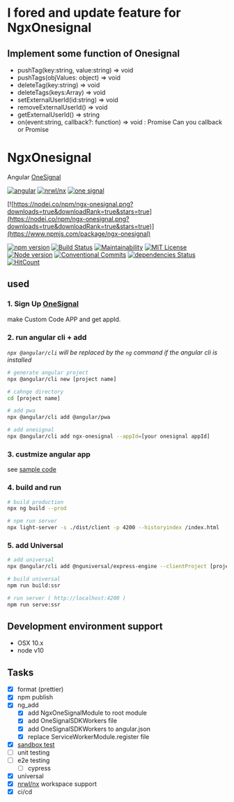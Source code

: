 # I fored and update feature for NgxOnesignal

## Implement some function of Onesignal

- pushTag(key:string, value:string) => void
- pushTags(objValues: object) => void
- deleteTag(key:string) => void
- deleteTags(keys:Array<string>) => void
- setExternalUserId(id:string) => void
- removeExternalUserId() => void
- getExternalUserId() => string
- on(event:string, callback?: function) => void : Promise<any>
  Can you callback or Promise

# NgxOnesignal

Angular [OneSignal](https://onesignal.com/)

[![angular](https://img.shields.io/badge/angular-7+-red.svg)](https://angular.io/)
[![nrwl/nx](https://img.shields.io/badge/nx-8-blue.svg)](https://nx.dev/)
[![one signal](https://img.shields.io/badge/OneSignal--Website--SDK-latest-e34b4d.svg)](https://github.com/OneSignal/OneSignal-Website-SDK)

[![https://nodei.co/npm/ngx-onesignal.png?downloads=true&downloadRank=true&stars=true](https://nodei.co/npm/ngx-onesignal.png?downloads=true&downloadRank=true&stars=true)](https://www.npmjs.com/package/ngx-onesignal)

[![npm version](https://badge.fury.io/js/ngx-onesignal.svg)](https://badge.fury.io/js/ngx-onesignal)
[![Build Status](https://travis-ci.com/MSakamaki/ngx-onesignal.svg?branch=master)](https://travis-ci.com/MSakamaki/ngx-onesignal)
[![Maintainability](https://api.codeclimate.com/v1/badges/493932302a1a925b8f12/maintainability)](https://codeclimate.com/github/MSakamaki/ngx-onesignal/maintainability)
[![MIT License](http://img.shields.io/badge/license-MIT-blue.svg?style=flat)](LICENSE)
[![Node version](https://img.shields.io/node/v/ngx-onesignal.svg?style=flat)](http://nodejs.org/download/)
[![Conventional Commits](https://img.shields.io/badge/Conventional%20Commits-1.0.0-yellow.svg)](https://conventionalcommits.org)
[![dependencies Status](https://david-dm.org/MSakamaki/ngx-onesignal/status.svg)](https://david-dm.org/MSakamaki/ngx-onesignal)
[![HitCount](http://hits.dwyl.com/MSakamaki/ngx-onesignal.svg)](http://hits.dwyl.com/MSakamaki/ngx-onesignal)

## used

### 1. Sign Up [OneSignal](https://onesignal.com/)

make Custom Code APP and get appId.

### 2. run angular cli + add

_`npx @angular/cli` will be replaced by the `ng` command if the angular cli is installed_

```sh
# generate angular project
npx @angular/cli new [project name]

# cahnge directory
cd [project name]

# add pwa
npx @angular/cli add @angular/pwa

# add onesignal
npx @angular/cli add ngx-onesignal --appId=[your onesignal appId]
```

### 3. custmize angular app

see [sample code](https://github.com/MSakamaki/ngx-onesignal/tree/master/src/app)

### 4. build and run

```sh
# build production
npx ng build --prod

# npm run server
npx light-server -s ./dist/client -p 4200 --historyindex /index.html
```

### 5. add Universal

```sh
# add universal
npx @angular/cli add @nguniversal/express-engine --clientProject [project name]

# build universal
npm run build:ssr

# run server ( http://localhost:4200 )
npm run serve:ssr
```

## Development environment support

- OSX 10.x
- node v10

## Tasks

- [x] format (prettier)
- [x] npm publish
- [x] ng_add
  - [x] add NgxOneSignalModule to root module
  - [x] add OneSignalSDKWorkers file
  - [x] add OneSignalSDKWorkers to angular.json
  - [x] replace ServiceWorkerModule.register file
- [x] [sandbox test](https://www.kevinschuchard.com/blog/2018-11-20-schematic-sandbox/)
- [ ] unit testing
- [ ] e2e testing
  - [ ] cypress
- [x] universal
- [x] [nrwl/nx](https://nx.dev/) workspace support
- [x] ci/cd
